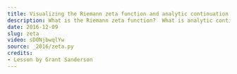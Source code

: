 ```yaml
---
title: Visualizing the Riemann zeta function and analytic continuation
description: What is the Riemann zeta function?  What is analytic continuation?  This video lays out the complex analysis needed to answer these questions.
date: 2016-12-09
slug: zeta
video: sD0NjbwqlYw
source: _2016/zeta.py
credits:
- Lesson by Grant Sanderson
---
```

